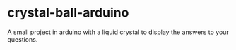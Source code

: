 # crystal-ball-arduino
A small project in arduino with a liquid crystal to display the answers to your questions.
